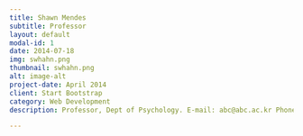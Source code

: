 ```yaml
---
title: Shawn Mendes
subtitle: Professor
layout: default
modal-id: 1
date: 2014-07-18
img: swhahn.png
thumbnail: swhahn.png
alt: image-alt
project-date: April 2014
client: Start Bootstrap
category: Web Development
description: Professor, Dept of Psychology. E-mail: abc@abc.ac.kr Phone: 02-000-0000 CV(link)

---
```

